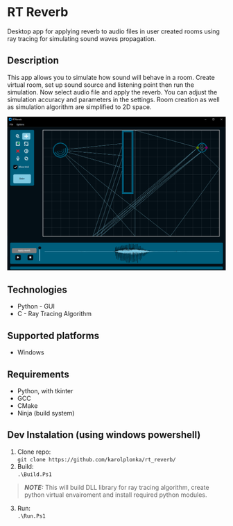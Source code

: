 # RT Reverb
Desktop app for applying reverb to audio files in user created rooms using ray tracing for simulating sound waves propagation. 

## Description
This app allows you to simulate how sound will behave in a room. Create virtual room, set up sound source and listening point then run the simulation. Now select audio file and apply the reverb. You can adjust the simulation accuracy and parameters in the settings. Room creation as well as simulation algorithm are simplified to 2D space.

![Simple scene example](images/gui_simple.png)

## Technologies
- Python - GUI
- C - Ray Tracing Algorithm

## Supported platforms
- Windows

## Requirements
- Python, with tkinter
- GCC
- CMake
- Ninja (build system)

## Dev Instalation (using windows powershell)
1. Clone repo: </br>
`git clone https://github.com/karolplonka/rt_reverb/`
2. Build: </br>
`.\Build.Ps1`
> **_NOTE:_** This will build DLL library for ray tracing algorithm, create python virtual envairoment and install required python modules.
3. Run: </br>
`.\Run.Ps1`
